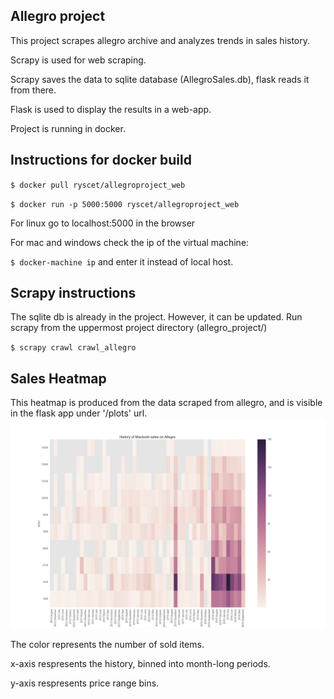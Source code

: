 Allegro project
---------------
This project scrapes allegro archive and analyzes trends in sales history.


Scrapy is used for web scraping. 


Scrapy saves the data to sqlite database (AllegroSales.db), flask reads it from there.


Flask is used to display the results in a web-app.


Project is running in docker.



Instructions for docker build
-----------------------------


`$ docker pull ryscet/allegroproject_web`

`$ docker run -p 5000:5000 ryscet/allegroproject_web`

For linux go to localhost:5000 in the browser

For mac and windows check the ip of the virtual machine:

`$ docker-machine ip`
and enter it instead of local host.

Scrapy instructions
-------------------
The sqlite db is already in the project. However, it can be updated.
Run scrapy from the uppermost project directory (allegro_project/)

`$ scrapy crawl crawl_allegro`

Sales Heatmap
-------------
This heatmap is produced from the data scraped from allegro, and is visible in the flask app under '/plots' url.
![alt text](https://github.com/ryscet/allegro_project/blob/master/allegro_flask_app/static/plots/heatmap.jpg "Sales Heatmap")

The color represents the number of sold items. 

x-axis respresents the history, binned into month-long periods. 

y-axis respresents price range bins. 

